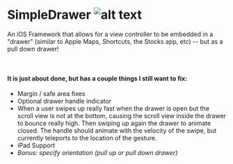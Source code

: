 # SimpleDrawer ![alt text](https://travis-ci.com/jangelsb/SimpleDrawer.svg?branch=master "TravisCI `master` Build Status")

An iOS Framework that allows for a view controller to be embedded in a "drawer" (similar to Apple Maps, Shortcuts, the Stocks app, etc) -- but as a pull down drawer!

<br>

#### It is just about done, but has a couple things I still want to fix:
* Margin / safe area fixes
* Optional drawer handle indicator
* When a user swipes up really fast when the drawer is open but the scroll view is not at the bottom, causing the scroll view inside the drawer to bounce really high. Then swiping up again the drawer to animate closed. The handle should animate with the velocity of the swipe, but currently teleports to the location of the gesture.
* iPad Support
* *Bonus: specify orientation (pull up or pull down drawer)*
